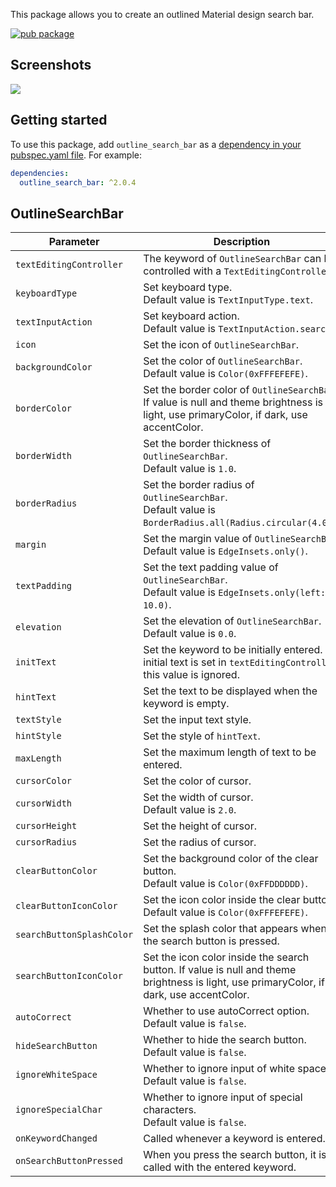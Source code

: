 This package allows you to create an outlined Material design search bar.

[![pub package](https://img.shields.io/pub/v/outline_search_bar.svg)](https://pub.dev/packages/outline_search_bar)

## Screenshots
<img src="https://user-images.githubusercontent.com/47127353/105262760-902c9500-5bd3-11eb-9f24-88bbf48d4845.png">

## Getting started

To use this package, add `outline_search_bar` as a [dependency in your pubspec.yaml file](https://flutter.io/platform-plugins/). For example:

```yaml
dependencies:
  outline_search_bar: ^2.0.4
```

## OutlineSearchBar

| Parameter | Description |
|---|---|
| `textEditingController` | The keyword of `OutlineSearchBar` can be controlled with a `TextEditingController`. |
| `keyboardType` | Set keyboard type. <br> Default value is `TextInputType.text`. |
| `textInputAction` | Set keyboard action. <br> Default value is `TextInputAction.search`. |
| `icon` | Set the icon of `OutlineSearchBar`. |
| `backgroundColor` | Set the color of `OutlineSearchBar`. <br> Default value is `Color(0xFFFEFEFE)`. |
| `borderColor` | Set the border color of `OutlineSearchBar`. If value is null and theme brightness is light, use primaryColor, if dark, use accentColor. |
| `borderWidth` | Set the border thickness of `OutlineSearchBar`. <br> Default value is `1.0`. |
| `borderRadius` | Set the border radius of `OutlineSearchBar`. <br> Default value is `BorderRadius.all(Radius.circular(4.0))`. |
| `margin` | Set the margin value of `OutlineSearchBar`. <br> Default value is `EdgeInsets.only()`. |
| `textPadding` | Set the text padding value of `OutlineSearchBar`. <br> Default value is `EdgeInsets.only(left: 10.0)`. |
| `elevation` | Set the elevation of `OutlineSearchBar`. <br> Default value is `0.0`. |
| `initText` | Set the keyword to be initially entered. If initial text is set in `textEditingController`, this value is ignored. |
| `hintText` | Set the text to be displayed when the keyword is empty. |
| `textStyle` | Set the input text style. |
| `hintStyle` | Set the style of `hintText`. |
| `maxLength` | Set the maximum length of text to be entered. |
| `cursorColor` | Set the color of cursor. |
| `cursorWidth` | Set the width of cursor. <br> Default value is `2.0`. |
| `cursorHeight` | Set the height of cursor. |
| `cursorRadius` | Set the radius of cursor. |
| `clearButtonColor` | Set the background color of the clear button. <br> Default value is `Color(0xFFDDDDDD)`. |
| `clearButtonIconColor` | Set the icon color inside the clear button. <br> Default value is `Color(0xFFFEFEFE)`. |
| `searchButtonSplashColor` | Set the splash color that appears when the search button is pressed. |
| `searchButtonIconColor` | Set the icon color inside the search button. If value is null and theme brightness is light, use primaryColor, if dark, use accentColor. |
| `autoCorrect` | Whether to use autoCorrect option. <br> Default value is `false`. |
| `hideSearchButton` | Whether to hide the search button. <br> Default value is `false`. |
| `ignoreWhiteSpace` | Whether to ignore input of white space. <br> Default value is `false`. |
| `ignoreSpecialChar` | Whether to ignore input of special characters. <br> Default value is `false`. |
| `onKeywordChanged` | Called whenever a keyword is entered. |
| `onSearchButtonPressed` | When you press the search button, it is called with the entered keyword. |
